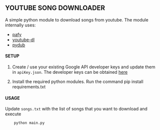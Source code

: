 ## YOUTUBE SONG DOWNLOADER
A simple python module to download songs from youtube. The module internally uses:
  - [pafy](https://github.com/mps-youtube/pafy)
  - [youtube-dl](https://rg3.github.io/youtube-dl/)
  - [pydub](https://github.com/jiaaro/pydub)

#### SETUP

1. Create / use your existing Google API developer keys and update them in `apiKey.json`. The developer keys can be obtained  [here](https://console.developers.google.com/apis/credentials)

2. Install the required python modules. Run the command
        pip install requirements.txt

#### USAGE
Update `songs.txt` with the list of songs that you want to download and execute

        python main.py
